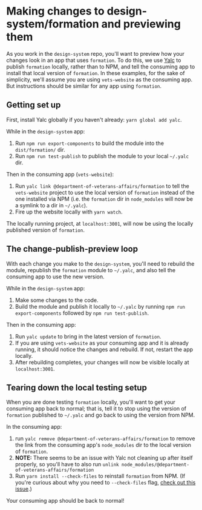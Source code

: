 # Making changes to design-system/formation and previewing them
As you work in the `design-system` repo, you'll want to preview how your changes look in an app that uses `formation`. To do this, we use [Yalc](https://github.com/whitecolor/yalc) to publish `formation` locally, rather than to NPM, and tell the consuming app to install that local version of `formation`. In these examples, for the sake of simplicity, we'll assume you are using `vets-website` as the consuming app. But instructions should be similar for any app using `formation`.

## Getting set up
First, install Yalc globally if you haven't already: `yarn global add yalc`.

While in the `design-system` app:
1. Run `npm run export-components` to build the module into the `dist/formation/` dir.
2. Run `npm run test-publish` to publish the module to your local `~/.yalc` dir.

Then in the consuming app (`vets-website`):
1. Run `yalc link @department-of-veterans-affairs/formation` to tell the `vets-website` project to use the local version of `formation` instead of the one installed via NPM (i.e. the `formation` dir in `node_modules` will now be a symlink to a dir in `~/.yalc`).
2. Fire up the website locally with `yarn watch`.

The locally running project, at `localhost:3001`, will now be using the locally published version of `formation`.

## The change-publish-preview loop
With each change you make to the `design-system`, you'll need to rebuild the module, republish the `formation` module to `~/.yalc`, and also tell the consuming app to use the new version.

While in the `design-system` app:
1. Make some changes to the code.
2. Build the module and publish it locally to `~/.yalc` by running `npm run export-components` followed by `npm run test-publish`.

Then in the consuming app:
1. Run `yalc update` to bring in the latest version of `formation`.
2. If you are using `vets-website` as your consuming app and it is already running, it should notice the changes and rebuild. If not, restart the app locally.
3. After rebuilding completes, your changes will now be visible locally at `localhost:3001`.

## Tearing down the local testing setup
When you are done testing `formation` locally, you'll want to get your consuming app back to normal; that is, tell it to stop using the version of `formation` published to `~/.yalc` and go back to using the version from NPM.

In the consuming app:
1. run `yalc remove @department-of-veterans-affairs/formation` to remove the link from the consuming app's `node_modules` dir to the local version of `formation`.
2. **NOTE:** There seems to be an issue with Yalc not cleaning up after itself properly, so you'll have to also run `unlink node_modules/@department-of-veterans-affairs/formation`
3. Run `yarn install --check-files` to reinstall `formation` from NPM. (If you're curious about why you need to `--check-files` flag, [check out this issue](https://github.com/yarnpkg/yarn/issues/2240).)

Your consuming app should be back to normal!
